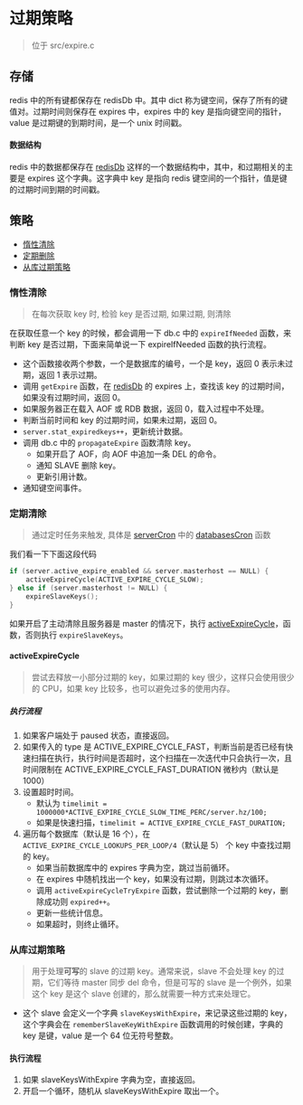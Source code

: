 # 过期策略
> 位于 src/expire.c

## 存储
redis 中的所有键都保存在 redisDb 中。其中 dict 称为键空间，保存了所有的键值对。过期时间则保存在 expires 中，expires 中的 key 是指向键空间的指针，value 是过期键的到期时间，是一个 unix 时间戳。

#### 数据结构
redis 中的数据都保存在 [redisDb](../struct/common/redisDb.md) 这样的一个数据结构中，其中，和过期相关的主要是 expires 这个字典。这字典中 key 是指向 redis 键空间的一个指针，值是键的过期时间到期的时间戳。

## 策略
* [惰性清除](#惰性清除)
* [定期删除](#定期清除)
* [从库过期策略](#从库过期策略)

### 惰性清除
> 在每次获取 key 时, 检验 key 是否过期, 如果过期, 则清除

在获取任意一个 key 的时候，都会调用一下 db.c 中的 `expireIfNeeded` 函数，来判断 key 是否过期，下面来简单说一下 expireIfNeeded 函数的执行流程。

* 这个函数接收两个参数，一个是数据库的编号，一个是 key，返回 0 表示未过期，返回 1 表示过期。
* 调用 `getExpire` 函数，在 [redisDb](../struct/common/redisDb.md) 的 expires 上，查找该 key 的过期时间，如果没有过期时间，返回 0。
* 如果服务器正在载入 AOF 或 RDB 数据，返回 0，载入过程中不处理。
* 判断当前时间和 key 的过期时间，如果未过期，返回 0。
* `server.stat_expiredkeys++`，更新统计数据。
* 调用 db.c 中的 `propagateExpire` 函数清除 key。
    * 如果开启了 AOF，向 AOF 中追加一条 DEL 的命令。
    * 通知 SLAVE 删除 key。
    * 更新引用计数。
* 通知键空间事件。

### 定期清除
> 通过定时任务来触发, 具体是 [serverCron](../feature/serverCron.md) 中的 [databasesCron](../func/databasesCron.md) 函数

我们看一下下面这段代码
```c
if (server.active_expire_enabled && server.masterhost == NULL) {
    activeExpireCycle(ACTIVE_EXPIRE_CYCLE_SLOW);
} else if (server.masterhost != NULL) {
    expireSlaveKeys();
}
```

 如果开启了主动清除且服务器是 master 的情况下，执行 [activeExpireCycle](../func/expire/activeExpireCycle.md)，函数，否则执行 `expireSlaveKeys`。

#### activeExpireCycle
> 尝试去释放一小部分过期的 key，如果过期的 key 很少，这样只会使用很少的 CPU，如果 key 比较多，也可以避免过多的使用内存。

##### 执行流程
1. 如果客户端处于 paused 状态，直接返回。
1. 如果传入的 type 是 ACTIVE_EXPIRE_CYCLE_FAST，判断当前是否已经有快速扫描在执行，执行时间是否超时，这个扫描在一次迭代中只会执行一次，且时间限制在 ACTIVE_EXPIRE_CYCLE_FAST_DURATION 微秒内（默认是 1000）
1. 设置超时时间。
    * 默认为 `timelimit = 1000000*ACTIVE_EXPIRE_CYCLE_SLOW_TIME_PERC/server.hz/100;`
    * 如果是快速扫描，`timelimit = ACTIVE_EXPIRE_CYCLE_FAST_DURATION;`
1. 遍历每个数据库（默认是 16 个），在`ACTIVE_EXPIRE_CYCLE_LOOKUPS_PER_LOOP/4`（默认是 5） 个 key 中查找过期的 key。
    * 如果当前数据库中的 expires 字典为空，跳过当前循环。
    * 在 expires 中随机找出一个 key，如果没有过期，则跳过本次循环。
    * 调用 `activeExpireCycleTryExpire` 函数，尝试删除一个过期的 key，删除成功则 `expired++`。
    * 更新一些统计信息。
    * 如果超时，则终止循环。

### 从库过期策略
> 用于处理**可写**的 slave 的过期 key。通常来说，slave 不会处理 key 的过期，它们等待 master 同步 del 命令，但是可写的 slave 是一个例外，如果这个 key 是这个 slave 创建的，那么就需要一种方式来处理它。
* 这个 slave 会定义一个字典 `slaveKeysWithExpire`，来记录这些过期的 key，这个字典会在 `rememberSlaveKeyWithExpire` 函数调用的时候创建，字典的 key 是键，value 是一个 64 位无符号整数。

#### 执行流程
1. 如果 slaveKeysWithExpire 字典为空，直接返回。
1. 开启一个循环，随机从 slaveKeysWithExpire 取出一个。